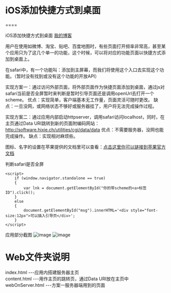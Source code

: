 # iOS添加快捷方式到桌面
====

iOS添加快捷方式到桌面
<a href="http://www.jianshu.com/p/86a5e35ef2ab" target="_blank">我的博客</a> 

用户在使用如微博、淘宝、贴吧、百度地图时，有些页面打开频率非常高，甚至某个应用只为了这几个单一的功能，这个时候，可以将对应的功能页面以快捷方式添加到桌面上。

在safari中，有一个功能叫：添加到主屏幕，而我们将使用这个入口去实现这个功能。（暂时没有找到或没有这个功能的开放API）

实现方案一：通过访问外部页面，将外部页面作为快捷页面添加到桌面，通过js对safari当前是否全屏暂时来判断是暂时引导页面还是调用openUrl去打开一个scheme。
优点：实现简单，客户端基本无工作量，页面灵活可随时更改。
缺点：一旦没网，或网络状态不够好或服务器挂了，用户将无法完成操作过程。

实现方案二：通过应用内部启动httpserver，调用safari访问localhost，同时，在主页通过Data URI跳转到新的页面附编码网站：http://software.hixie.ch/utilities/cgi/data/data
优点：不需要服务器，没网也能完成操作。
缺点：实现相对麻烦些。

图标、名字的设置在苹果提供的文档里可以查看：[点击这里你可以链接到苹果官方文档](https://developer.apple.com/library/ios/documentation/AppleApplications/Reference/SafariWebContent/ConfiguringWebApplications/ConfiguringWebApplications.html)<br />

判断safari是否全屏
```
<script>
    if (window.navigator.standalone == true)
    {
        var lnk = document.getElementById("你的带scheme的<a>标签ID").click();
    }
    else
    {
        document.getElementById("msg").innerHTML='<div style="font-size:12px">可以插入引导页</div>';
    }
</script>
```


应用部分截图
 ![image](https://github.com/ldhlfzysys/AddIconToScreen/blob/master/Screenshot/1.png)
 ![image](https://github.com/ldhlfzysys/AddIconToScreen/blob/master/Screenshot/2.png)
 
 
 # Web文件夹说明<br>
 index.html  ---应用内搭建服务器主页<br>
 content.html ---用作主页的跳转页，通过Data URI放在主页中<br>
 webOnServer.html ---方案一服务器端用到的页面<br>
